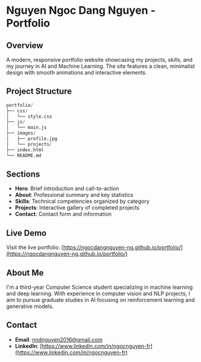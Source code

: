 # Nguyen Ngoc Dang Nguyen - Portfolio

## Overview

A modern, responsive portfolio website showcasing my projects, skills, and my journey in AI and Machine Learning. The site features a clean, minimalist design with smooth animations and interactive elements.

## Project Structure

```python
portfolio/
├── css/
│   └── style.css
├── js/
│   └── main.js
├── images/
│   ├── profile.jpg
│   └── projects/
├── index.html
└── README.md
```

## Sections

- **Hero**: Brief introduction and call-to-action
- **About**: Professional summary and key statistics
- **Skills**: Technical competencies organized by category
- **Projects**: Interactive gallery of completed projects
- **Contact**: Contact form and information

## Live Demo

Visit the live portfolio: [https://ngocdangnguyen-ng.github.io/portfolio/](https://ngocdangnguyen-ng.github.io/portfolio/)

## About Me

I'm a third-year Computer Science student specializing in machine learning and deep learning. With experience in computer vision and NLP projects, I aim to pursue graduate studies in AI focusing on reinforcement learning and generative models.

## Contact

- **Email**: [nndnguyen2016@gmail.com](mailto:nndnguyen2016@gmail.com)
- **LinkedIn**: [https://www.linkedin.com/in/ngocnguyen-fr](https://www.linkedin.com/in/ngocnguyen-fr)